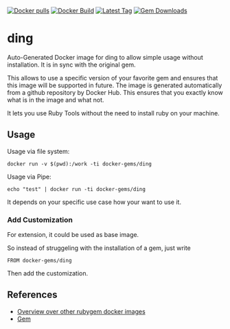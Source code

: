 [![Docker pulls](https://img.shields.io/docker/pulls/rubygem/ding.svg)](https://hub.docker.com/r/rubygem/ding/)
[![Docker Build](https://img.shields.io/docker/automated/rubygem/ding.svg)](https://hub.docker.com/r/rubygem/ding/)
[![Latest Tag](https://img.shields.io/github/tag/docker-rubygem/ding.svg)](https://hub.docker.com/r/rubygem/ding/)
[![Gem Downloads](https://img.shields.io/gem/dt/ding.svg)](https://rubygems.org/gems/ding/)
# ding

Auto-Generated Docker image for ding to allow simple usage without installation.
It is in sync with the original gem.

This allows to use a specific version of your favorite gem and ensures that this image will be supported in future.
The image is generated automatically from a github repository by Docker Hub.
This ensures that you exactly know what is in the image and what not.

It lets you use Ruby Tools without the need to install ruby on your machine.

## Usage

Usage via file system:

`docker run -v $(pwd):/work -ti docker-gems/ding`

Usage via Pipe:

`echo "test" | docker run -ti docker-gems/ding`

It depends on your specific use case how your want to use it.

### Add Customization

For extension, it could be used as base image.

So instead of struggeling with the installation of a gem, just write

`FROM docker-gems/ding`

Then add the customization.

## References

 - [Overview over other rubygem docker images](https://github.com/thinkbot/docker-rubygem)
 - [Gem](https://rubygems.org/gems/ding/)

